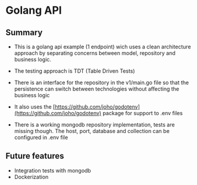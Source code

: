 # Golang API

## Summary

* This is a golang api example (1 endpoint) wich uses a clean architecture
  approach by separating concerns between model, repository and business logic. 

* The testing approach is TDT (Table Driven Tests)

* There is an interface for the repository in the v1/main.go file so that the
  persistence can switch between technologies without affecting the business
  logic

* It also uses the
  [https://github.com/joho/godotenv](https://github.com/joho/godotenv) package
  for support to .env files

* There is a working mongodb repository implementation, tests are missing
  though. The host, port, database and collection can be configured in .env file

## Future features

* Integration tests with mongodb
* Dockerization

